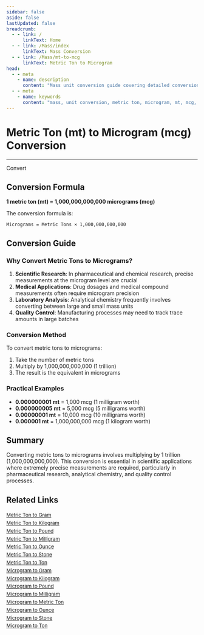```yaml
---
sidebar: false
aside: false
lastUpdated: false
breadcrumb:
  - - link: /
      linkText: Home
  - - link: /Mass/index
      linkText: Mass Conversion
  - - link: /Mass/mt-to-mcg
      linkText: Metric Ton to Microgram
head:
  - - meta
    - name: description
      content: "Mass unit conversion guide covering detailed conversion formulas and explanations from metric ton (mt) to microgram (mcg)."
  - - meta
    - name: keywords
      content: "mass, unit conversion, metric ton, microgram, mt, mcg, metric ton to microgram, mass conversion guide"
---
```

# Metric Ton (mt) to Microgram (mcg) Conversion
---
<script setup>
import { onMounted, reactive, inject, ref } from 'vue'
import { NButton, NForm, NFormItem, NInput, NInputNumber, NSelect, NCard, useMessage,NGrid ,NGi } from 'naive-ui'
import { defineClientComponent } from 'vitepress'
import { Mass } from '../files';

const convert = inject('convert')

const form = reactive({
  number: null,
  result: '',
})

const convertHandler = () => {
  if (form.number !== null && !isNaN(form.number)) {
    const convertedValue = parseFloat(form.number) * 1000000000000
    form.result = `${form.number}mt = ${convertedValue.toFixed(0)}mcg`
  } else {
    form.result = 'Please enter a valid number.'
  }
}
</script>

<n-form size="large" :model="form">
  <n-form-item label="Metric Ton (mt)">
    <n-input-number v-model:value="form.number" placeholder="Enter metric tons" style="width: 100%" />
  </n-form-item>
  <n-form-item>
    <n-button type="info" @click="convertHandler" block>Convert</n-button>
  </n-form-item>
  <n-form-item>
    <n-input v-model:value="form.result" readonly placeholder="Conversion result" />
  </n-form-item>
</n-form>

## Conversion Formula

**1 metric ton (mt) = 1,000,000,000,000 micrograms (mcg)**

The conversion formula is:
```
Micrograms = Metric Tons × 1,000,000,000,000
```

## Conversion Guide

### Why Convert Metric Tons to Micrograms?

1. **Scientific Research**: In pharmaceutical and chemical research, precise measurements at the microgram level are crucial
2. **Medical Applications**: Drug dosages and medical compound measurements often require microgram precision
3. **Laboratory Analysis**: Analytical chemistry frequently involves converting between large and small mass units
4. **Quality Control**: Manufacturing processes may need to track trace amounts in large batches

### Conversion Method

To convert metric tons to micrograms:
1. Take the number of metric tons
2. Multiply by 1,000,000,000,000 (1 trillion)
3. The result is the equivalent in micrograms

### Practical Examples

- **0.000000001 mt** = 1,000 mcg (1 milligram worth)
- **0.000000005 mt** = 5,000 mcg (5 milligrams worth)
- **0.00000001 mt** = 10,000 mcg (10 milligrams worth)
- **0.000001 mt** = 1,000,000,000 mcg (1 kilogram worth)

## Summary

Converting metric tons to micrograms involves multiplying by 1 trillion (1,000,000,000,000). This conversion is essential in scientific applications where extremely precise measurements are required, particularly in pharmaceutical research, analytical chemistry, and quality control processes.

## Related Links

<n-grid :cols="2" :x-gap="12" :y-gap="8">
  <n-gi>
    <n-card title="Other Metric Ton Conversions" size="small">
      <template #header-extra>
        <span style="font-size: 12px; color: #666;">mt conversions</span>
      </template>
      <div style="font-size: 13px; line-height: 1.6;">
        <div><a href="/Mass/mt-to-g">Metric Ton to Gram</a></div>
        <div><a href="/Mass/mt-to-kg">Metric Ton to Kilogram</a></div>
        <div><a href="/Mass/mt-to-lb">Metric Ton to Pound</a></div>
        <div><a href="/Mass/mt-to-mg">Metric Ton to Milligram</a></div>
        <div><a href="/Mass/mt-to-oz">Metric Ton to Ounce</a></div>
        <div><a href="/Mass/mt-to-st">Metric Ton to Stone</a></div>
        <div><a href="/Mass/mt-to-t">Metric Ton to Ton</a></div>
      </div>
    </n-card>
  </n-gi>
  <n-gi>
    <n-card title="Microgram Conversions" size="small">
      <template #header-extra>
        <span style="font-size: 12px; color: #666;">mcg conversions</span>
      </template>
      <div style="font-size: 13px; line-height: 1.6;">
        <div><a href="/Mass/mcg-to-g">Microgram to Gram</a></div>
        <div><a href="/Mass/mcg-to-kg">Microgram to Kilogram</a></div>
        <div><a href="/Mass/mcg-to-lb">Microgram to Pound</a></div>
        <div><a href="/Mass/mcg-to-mg">Microgram to Milligram</a></div>
        <div><a href="/Mass/mcg-to-mt">Microgram to Metric Ton</a></div>
        <div><a href="/Mass/mcg-to-oz">Microgram to Ounce</a></div>
        <div><a href="/Mass/mcg-to-st">Microgram to Stone</a></div>
        <div><a href="/Mass/mcg-to-t">Microgram to Ton</a></div>
      </div>
    </n-card>
  </n-gi>
</n-grid>